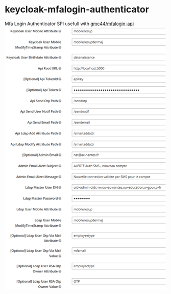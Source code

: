 # keycloak-mfalogin-authenticator

Mfa Login Authenticator SPI usefull with [gmc44/mfalogin-api](https://github.com/gmc44/mfalogin-api)
![config view](doc/mfalogin-authenticator-config.png?raw=true "config view")